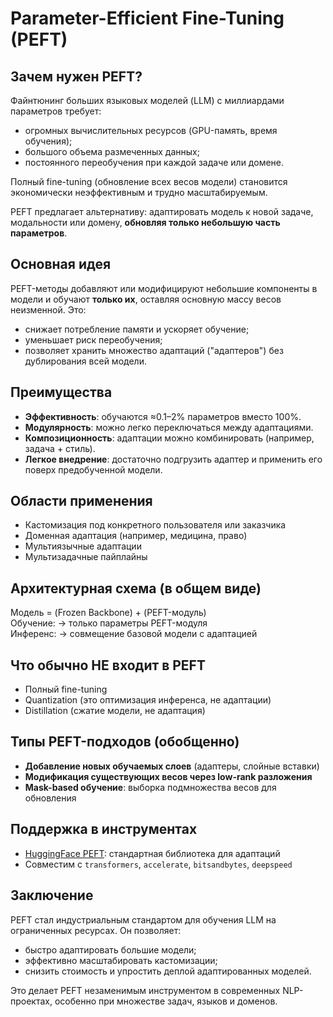 # Parameter-Efficient Fine-Tuning (PEFT)

## Зачем нужен PEFT?

Файнтюнинг больших языковых моделей (LLM) с миллиардами параметров требует:
- огромных вычислительных ресурсов (GPU-память, время обучения);
- большого объема размеченных данных;
- постоянного переобучения при каждой задаче или домене.

Полный fine-tuning (обновление всех весов модели) становится экономически неэффективным и трудно масштабируемым.

PEFT предлагает альтернативу: адаптировать модель к новой задаче, модальности или домену, **обновляя только небольшую часть параметров**.

## Основная идея
PEFT-методы добавляют или модифицируют небольшие компоненты в модели и обучают **только их**, оставляя основную массу весов неизменной. Это:
- снижает потребление памяти и ускоряет обучение;
- уменьшает риск переобучения;
- позволяет хранить множество адаптаций ("адаптеров") без дублирования всей модели.

## Преимущества
- **Эффективность**: обучаются ≈0.1–2% параметров вместо 100%.
- **Модулярность**: можно легко переключаться между адаптациями.
- **Композиционность**: адаптации можно комбинировать (например, задача + стиль).
- **Легкое внедрение**: достаточно подгрузить адаптер и применить его поверх предобученной модели.

## Области применения
- Кастомизация под конкретного пользователя или заказчика
- Доменная адаптация (например, медицина, право)
- Мультиязычные адаптации
- Мультизадачные пайплайны

## Архитектурная схема (в общем виде)

Модель = (Frozen Backbone) + (PEFT-модуль)  
Обучение: → только параметры PEFT-модуля  
Инференс: → совмещение базовой модели с адаптацией

## Что обычно НЕ входит в PEFT
- Полный fine-tuning
- Quantization (это оптимизация инференса, не адаптации)
- Distillation (сжатие модели, не адаптация)

## Типы PEFT-подходов (обобщенно)
- **Добавление новых обучаемых слоев** (адаптеры, слойные вставки)
- **Модификация существующих весов через low-rank разложения**
- **Mask-based обучение**: выборка подмножества весов для обновления

## Поддержка в инструментах
- [HuggingFace PEFT](https://github.com/huggingface/peft): стандартная библиотека для адаптаций
- Совместим с `transformers`, `accelerate`, `bitsandbytes`, `deepspeed`

## Заключение
PEFT стал индустриальным стандартом для обучения LLM на ограниченных ресурсах. Он позволяет:
- быстро адаптировать большие модели;
- эффективно масштабировать кастомизации;
- снизить стоимость и упростить деплой адаптированных моделей.

Это делает PEFT незаменимым инструментом в современных NLP-проектах, особенно при множестве задач, языков и доменов.


